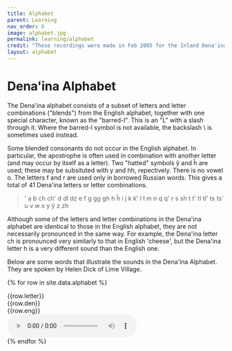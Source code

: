 ```yaml
---
title: Alphabet
parent: Learning
nav_order: 6
image: alphabet.jpg
permalink: learning/alphabet
credit: "These recordings were made in Feb 2005 for the Inland Dena'ina Key Words, edited by James Kari. The original publication, including an audio CD, is available from Dena'inaq' Titaztunt."
layout: alphabet
---
```


# Dena'ina Alphabet


The Dena'ina alphabet consists of a subset of letters and letter combinations ("blends") from the English alphabet, together with one special character, known as the "barred-l". This is an "L" with a slash through it. Where the barred-l symbol is not available, the backslash <span class="den">\\</span> is sometimes used instead. 

Some blended consonants do not occur in the English alphabet. In particular, the apostrophe is often used in combination with another letter (and may occur by itself as a letter). Two "hatted" symbols <span class="den">&#375;</span> and <span class="den">&#293;</span> are used; these may be subsituted with <span class="den">y</span> and <span class="den">hh</span>, repectively. There is no vowel <span class="den">o</span>. The letters <span class="den">f</span> and <span class="den">r</span> are used only in borrowed Russian words. This gives a total of 41 Dena'ina letters or letter combinations.


> <span class="den">' a b ch ch' d dl dz e f g gg gh h &#293; i j k k' l ł m n  q q' r s sh t t' tl tl' ts ts' u v w x y &#375; z zh</span>

Although some of the letters and letter combinations in the Dena'ina alphabet are identical to those in the English alphabet, they are not necessarily pronounced in the same way. For example, the Dena'ina letter <span class="den">ch</span> is pronounced very similarly  to that in English 'cheese', but the Dena'ina letter <span class="den">h</span> is a very different sound than the English one.

Below are some words that illustrate the sounds in the Dena'ina Alphabet.  They are spoken by Helen Dick of Lime Village. 

{% for row in site.data.alphabet %}
<div class="audiobox">
<div class="letter">{{row.letter}}</div>
<div class="lettertext">
<span class="den">{{row.den}}</span><br/>
<span class="eng">{{row.eng}}</span>
</div>
<div class="audio">
<audio src="{{site.baseurl}}/{{site.audiopath}}/alphabet/{{row.audio}}" controls type="audio/mpeg">Your browser does not support the audio tag.</audio>

</div></div>
{% endfor %}
